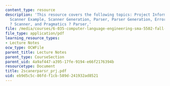 ```yaml
---
content_type: resource
description: 'This resource covers the following topics: Project Information, Scanner,
  Scanner Example, Scanner Generation, Parser, Parser Generation, Errors, Pragmatics
  ? Scanner, and Pragmatics ? Parser,'
file: /media/courses/6-035-computer-language-engineering-sma-5502-fall-2005/eb9d5c5c86fdf1cb589d241932ad8521_2scanerparsr_prj.pdf
file_type: application/pdf
learning_resource_types:
- Lecture Notes
ocw_type: OCWFile
parent_title: Lecture Notes
parent_type: CourseSection
parent_uid: 4a9af447-a395-17fe-9194-e66f2176394b
resourcetype: Document
title: 2scanerparsr_prj.pdf
uid: eb9d5c5c-86fd-f1cb-589d-241932ad8521
---
```


